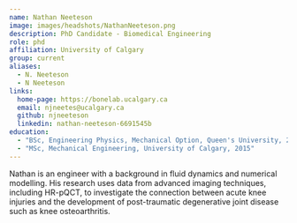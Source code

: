 ```yaml
---
name: Nathan Neeteson
image: images/headshots/NathanNeeteson.png
description: PhD Candidate - Biomedical Engineering
role: phd
affiliation: University of Calgary
group: current
aliases:
  - N. Neeteson
  - N Neeteson
links:
  home-page: https://bonelab.ucalgary.ca
  email: njneetes@ucalgary.ca
  github: njneeteson
  linkedin: nathan-neeteson-6691545b
education:
  - "BSc, Engineering Physics, Mechanical Option, Queen's University, 2013"
  - "MSc, Mechanical Engineering, University of Calgary, 2015"
---
```



Nathan is an engineer with a background in fluid dynamics and numerical modelling. His research uses data from 
advanced imaging techniques, including HR-pQCT, to investigate the connection between acute knee injuries and 
the development of post-traumatic degenerative joint disease such as knee osteoarthritis.
